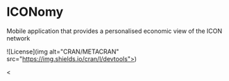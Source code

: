 # ICONomy
Mobile application that provides a personalised economic view of the ICON network

![License](img alt="CRAN/METACRAN" src="https://img.shields.io/cran/l/devtools">)

<
